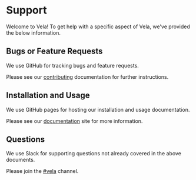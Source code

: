 # Support

Welcome to Vela! To get help with a specific aspect of Vela, we've provided the below information.

## Bugs or Feature Requests

We use GitHub for tracking bugs and feature requests.

Please see our [contributing](CONTRIBUTING.md) documentation for further instructions.

## Installation and Usage

We use GitHub pages for hosting our installation and usage documentation.

Please see our [documentation](https://go-vela.github.io/docs) site for more information.

## Questions

We use Slack for supporting questions not already covered in the above documents.

Please join the [#vela](https://gophers.slack.com/app_redirect?channel=CNRRKE8KY) channel.